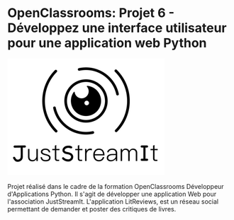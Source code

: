 # OpenClassrooms: Projet 6 - Développez une interface utilisateur pour une application web Python

![projet 6 Développez une interface utilisateur pour une application web Python openclassrooms](.readme/landry_anthony_JustStreamIt_openclassrooms_developpeur_application_python.png)

Projet réalisé dans le cadre de la formation OpenClassrooms Développeur d'Applications Python.
Il s'agit de développer une application Web pour l'association JustStreamIt.
L'application LitReviews, est un réseau social permettant de demander et poster des critiques de livres.

